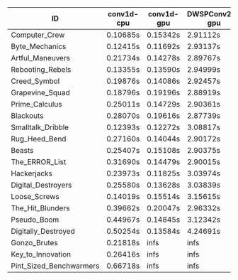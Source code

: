 |ID|conv1d-cpu|conv1d-gpu|DWSPConv2D-gpu|gemm-gpu|avg|
|-|-|-|-|-|-|
|Computer_Crew|0.10685s|0.15342s|2.91112s|1.74745s|1.22971s|
|Byte_Mechanics|0.12415s|0.11692s|2.93137s|1.80905s|1.24537s|
|Artful_Maneuvers|0.21734s|0.14278s|2.89767s|1.74506s|1.25071s|
|Rebooting_Rebels|0.13355s|0.13590s|2.94999s|1.78534s|1.25120s|
|Creed_Symbol|0.19876s|0.14086s|2.92457s|1.75161s|1.25395s|
|Grapevine_Squad|0.18796s|0.19196s|2.88919s|1.77647s|1.26140s|
|Prime_Calculus|0.25011s|0.14729s|2.90361s|1.74675s|1.26194s|
|Blackouts|0.28070s|0.19616s|2.87739s|1.72023s|1.26862s|
|Smalltalk_Dribble|0.12393s|0.12272s|3.08817s|1.86195s|1.29919s|
|Rug_Heed_Bend|0.27160s|0.14044s|2.90172s|1.90895s|1.30568s|
|Beasts|0.25407s|0.15108s|2.90375s|1.93513s|1.31101s|
|The_ERROR_List|0.31690s|0.14479s|2.90015s|1.95421s|1.32901s|
|Hackerjacks|0.23973s|0.11825s|3.03974s|1.93997s|1.33442s|
|Digital_Destroyers|0.25580s|0.13628s|3.03839s|1.94902s|1.34487s|
|Loose_Screws|0.14019s|0.15514s|3.15615s|1.96865s|1.35503s|
|The_Hit_Blunders|0.39662s|0.20047s|2.96332s|1.95309s|1.37838s|
|Pseudo_Boom|0.44967s|0.14845s|3.12342s|1.96252s|1.42102s|
|Digitally_Destroyed|0.50254s|0.13584s|4.24691s|2.57794s|1.86581s|
|Gonzo_Brutes|0.21818s|infs|infs|infs|infs|
|Key_to_Innovation|0.26416s|infs|infs|2.65653s|infs|
|Pint_Sized_Benchwarmers|0.66718s|infs|infs|4.51632s|infs|
